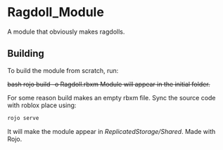 # Ragdoll_Module
A module that obviously makes ragdolls.

## Building
To build the module from scratch, run:

<s>bash
rojo build -o Ragdoll.rbxm
Module will appear in the initial folder.
</s>

For some reason build makes an empty rbxm file.
Sync the source code with roblox place using:
```bash
rojo serve
```
It will make the module appear in *ReplicatedStorage/Shared*.
Made with Rojo.
